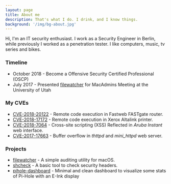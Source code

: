 ```yaml
---
layout: page
title: About me
description: That's what I do. I drink, and I know things.
background: '/img/bg-about.jpg'
---
```


Hi, I'm an IT security enthusiast. I work as a Security Engineer in Berlin, while previously I worked as a penetration tester. I like computers, music, tv series and bikes.

### Timeline

- October 2018 - Become a Offensive Security Certified Professional (OSCP)
- July 2017 - Presented [filewatcher](https://github.com/santoru/filewatcher) for MacAdmins Meeting at the University of Utah

### My CVEs
- [CVE-2018-20122](https://cve.mitre.org/cgi-bin/cvename.cgi?name=CVE-2018-20122) - Remote code execution in Fastweb FASTgate router.
- [CVE-2018-17172](https://securitydocs.business.xerox.com/wp-content/uploads/2018/12/cert_Security_Mini_Bulletin_XRX18AL_for_ALB80xx-C80xx_v1.1.pdf) - Remote code execution in Xerox Altalink printer.
- [CVE-2018-7064](https://www.arubanetworks.com/assets/alert/ARUBA-PSA-2019-001.txt) - Cross-site scripting (XSS) Reflected in *Aruba Instant* web interface.
- [CVE-2017-17663](https://acme.com/updates/archive/199.html) - Buffer overflow in *thttpd* and *mini_httpd* web server.

### Projects
- [filewatcher](https://github.com/santoru/filewatcher) - A simple auditing utility for macOS.
- [shcheck](https://github.com/santoru/shcheck) - A basic tool to check security headers.
- [pihole-dashboard](https://github.com/santoru/pihole-dashboard) -  Minimal and clean dashboard to visualize some stats of Pi-Hole with an E-Ink display
